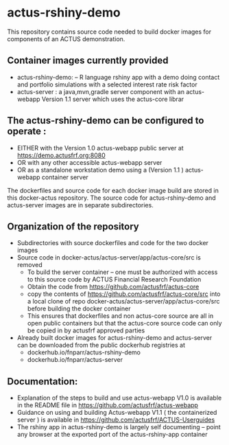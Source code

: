 # actus-rshiny-demo
This repository contains source code needed to build docker images for components of an ACTUS demonstration.  

## Container images currently provided  
  *  actus-rshiny-demo:  – R language rshiny app with a demo doing contact and portfolio simulations with a selected interest rate risk factor
  *  actus-server :  a java,mvn,gradle  server component with an actus-webapp Version 1.1 server which uses the actus-core librar

## The actus-rshiny-demo can be configured to operate :
  * EITHER  with  the Version 1.0 actus-webapp  public server at <https://demo.actusfrf.org:8080>
  * OR with any other accessible actus-webapp server 
  * OR as a standalone workstation demo using a (Version 1.1 ) actus-webapp container server

The dockerfiles and source code for each  docker image build are stored in this docker-actus repository. The source code for actus-rshiny-demo and actus-server images are in separate subdirectories. 

## Organization of the repository
  * Subdirectories with source dockerfiles and code  for the two docker images  
  * Source code in docker-actus/actus-server/app/actus-core/src  is removed 
    * To build the server container – one must be authorized with access to this source code by ACTUS Financial Research Foundation 
    * Obtain the code from <https://github.com/actusfrf/actus-core> 
    * copy the contents of <https://github.com/actusfrf/actus-core/src> into a local clone of repo docker-actus/actus-server/app/actus-core/src before building the docker container 
    * This ensures that dockerfiles and non actus-core source are all in open public containers but that the actus-core source code can only be copied in by actusfrf approved parties 
  * Already built docker images for actus-rshiny-demo  and actus-server can be downloaded from the public dockerhub registries at
    * dockerhub.io/fnparr/actus-rshiny-demo
    * dockerhub.io/fnparr/actus-server
    
## Documentation:
  * Explanation of the steps to build and use  actus-webapp V1.0 is available in the README file in <https://github.com/actusfrf/actus-webapp>
  * Guidance on using and building Actus-webapp V1.1 ( the containerized server ) is  available in <https://github.com/actusfrf/ACTUS-Userguides>
  * The rshiny app in actus-rshiny-demo is largely self documenting – point any browser at the exported port of the actus-rshiny-app container

